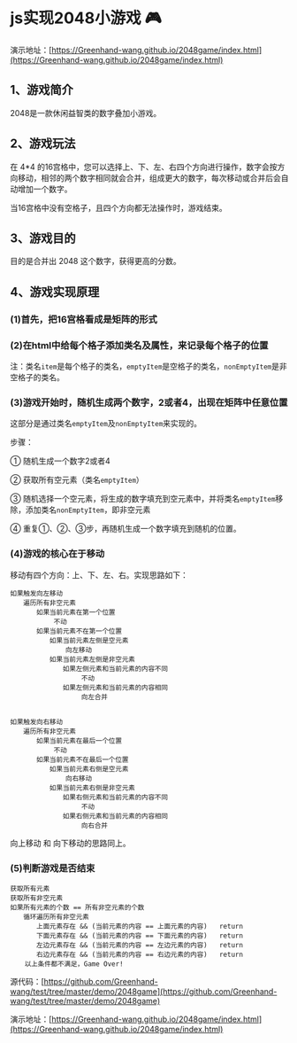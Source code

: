 # js实现2048小游戏 🎮

演示地址：[https://Greenhand-wang.github.io/2048game/index.html](https://Greenhand-wang.github.io/2048game/index.html)

## 1、游戏简介

2048是一款休闲益智类的数字叠加小游戏。

## 2、游戏玩法

在 4*4 的16宫格中，您可以选择上、下、左、右四个方向进行操作，数字会按方向移动，相邻的两个数字相同就会合并，组成更大的数字，每次移动或合并后会自动增加一个数字。

当16宫格中没有空格子，且四个方向都无法操作时，游戏结束。 

## 3、游戏目的

目的是合并出 2048 这个数字，获得更高的分数。

## 4、游戏实现原理

### (1)首先，把16宫格看成是矩阵的形式



### (2)在html中给每个格子添加类名及属性，来记录每个格子的位置



注：类名`item`是每个格子的类名，`emptyItem`是空格子的类名，`nonEmptyItem`是非空格子的类名。

### (3)游戏开始时，随机生成两个数字，2或者4，出现在矩阵中任意位置
   


这部分是通过类名`emptyItem`及`nonEmptyItem`来实现的。

步骤：

① 随机生成一个数字2或者4

② 获取所有空元素（类名`emptyItem`）

③ 随机选择一个空元素，将生成的数字填充到空元素中，并将类名`emptyItem`移除，添加类名`nonEmptyItem`，即非空元素

④ 重复①、②、③步，再随机生成一个数字填充到随机的位置。

### (4)游戏的核心在于移动

移动有四个方向：上、下、左、右。实现思路如下：

```
如果触发向左移动
　　遍历所有非空元素
　　　　如果当前元素在第一个位置
           不动
　　　　如果当前元素不在第一个位置
　　　　　　如果当前元素左侧是空元素    
              向左移动
　　　　　　如果当前元素左侧是非空元素    
　　　　　　　　如果左侧元素和当前元素的内容不同    
                  不动
　　　　　　　　如果左侧元素和当前元素的内容相同    
                  向左合并
 

如果触发向右移动
　　遍历所有非空元素
　　　　如果当前元素在最后一个位置     
           不动
　　　　如果当前元素不在最后一个位置
　　　　　　如果当前元素右侧是空元素   
              向右移动
　　　　　　如果当前元素右侧是非空元素    
　　　　　　　　如果右侧元素和当前元素的内容不同    
                  不动
　　　　　　　　如果右侧元素和当前元素的内容相同    
                  向右合并

```

向上移动 和 向下移动的思路同上。

### (5)判断游戏是否结束

```
获取所有元素
获取所有非空元素
如果所有元素的个数 == 所有非空元素的个数
　　循环遍历所有非空元素
　　　　上面元素存在 && (当前元素的内容 == 上面元素的内容)   return
　　　　下面元素存在 && (当前元素的内容 == 下面元素的内容)   return
　　　　左边元素存在 && (当前元素的内容 == 左边元素的内容)   return
　　　　右边元素存在 && (当前元素的内容 == 右边元素的内容)   return
 　 以上条件都不满足，Game Over! 
```

源代码：[https://github.com/Greenhand-wang/test/tree/master/demo/2048game](https://github.com/Greenhand-wang/test/tree/master/demo/2048game)

演示地址：[https://Greenhand-wang.github.io/2048game/index.html](https://Greenhand-wang.github.io/2048game/index.html)

